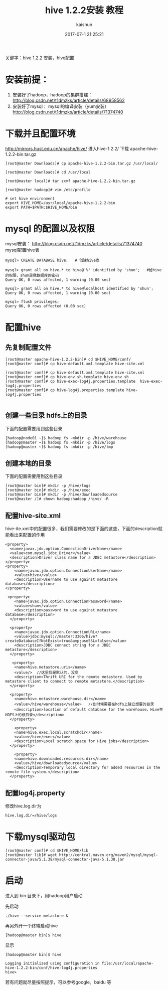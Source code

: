 ﻿---
title: hive 1.2.2安装 教程
date: 2017-07-1 21:25:21
tags: [hive,大数据]
categories: [大数据]
author: kaishun
id: 76
permalink: hive-1.2.2-install
---

关键字：hive 1.2.2 安装，hive配置
# 安装前提：
1.  安装好了hadoop，hadoop的集群搭建：http://blog.csdn.net/t1dmzks/article/details/68958562  
2.  安装好了mysql： mysql的编译安装（yum安装） http://blog.csdn.net/t1dmzks/article/details/71374740

<!-- more -->
# 下载并且配置环境
http://mirrors.hust.edu.cn/apache/hive/   进入hive-1.2.2/  下载 apache-hive-1.2.2-bin.tar.gz

```
[root@master Downloads]# cp apache-hive-1.2.2-bin.tar.gz /usr/local/

[root@master Downloads]# cd /usr/local

[root@master local]# tar zxvf apache-hive-1.2.2-bin.tar.gz

[root@master hadoop]# vim /etc/profile

# set hive environment
export HIVE_HOME=/usr/local/apache-hive-1.2.2-bin
export PATH=$PATH:$HIVE_HOME/bin
```

# mysql 的配置以及权限
mysql安装： http://blog.csdn.net/t1dmzks/article/details/71374740   
mysql配置hive表
```
mysql> CREATE DATABASE hive;   # 创建hive表

mysql> grant all on hive.* to hive@'%' identified by 'shun';   #给hive的权限，shun是我数据库的密码
Query OK, 0 rows affected, 1 warning (0.00 sec)

mysql> grant all on hive.* to hive@localhost identified by 'shun';
Query OK, 0 rows affected, 1 warning (0.00 sec)

mysql> flush privileges;
Query OK, 0 rows affected (0.00 sec)

```

# 配置hive
## 先复制配置文件
```
[root@master apache-hive-1.2.2-bin]# cd $HIVE_HOME/conf/
[root@master conf]# cp hive-default.xml.template hive-site.xml

[root@master conf]# cp hive-default.xml.template hive-site.xml
[root@master conf]# cp hive-env.sh.template hive-env.sh
[root@master conf]# cp hive-exec-log4j.properties.template  hive-exec-log4j.properties
[root@master conf]# cp hive-log4j.properties.template hive-log4j.properties


```
## 创建一些目录 hdfs上的目录  
下面的配置需要用到这些目录
```
[hadoop@node01 ~]$ hadoop fs -mkdir -p /hive/warehouse
[hadoop@master ~]$ hadoop fs -mkdir -p /hive/logs
[hadoop@master ~]$ hadoop fs -mkdir -p /hive/tmp
```
## 创建本地的目录 
下面的配置需要用到这些目录

```
[root@master bin]# mkdir -p /hive/logs
[root@master bin]# mkdir -p /hive/exec
[root@master bin]# mkdir -p /hive/downloadedsource
[root@master /]# chown hadoop:hadoop /hive/ -R
```


## 配置hive-site.xml
hive-ite.xml中的配置很多，我们需要修改的是下面的这些，下面的description就能看出来配置的作用
```
<property>
  <name>javax.jdo.option.ConnectionDriverName</name>
  <value>com.mysql.jdbc.Driver</value>
  <description>Driver class name for a JDBC metastore</description>
</property>
<property>
    <name>javax.jdo.option.ConnectionUserName</name>
    <value>hive</value>
    <description>Username to use against metastore database</description>
</property>

 <property>
    <name>javax.jdo.option.ConnectionPassword</name>
    <value>shun</value>
    <description>password to use against metastore database</description>
  </property>
  
  <property>
    <name>javax.jdo.option.ConnectionURL</name>
    <value>jdbc:mysql://master:3306/hive?createDatabaseIfNotExist=true&amp;useSSL=false</value>
    <description>JDBC connect string for a JDBC metastore</description>
  </property>
  
   <property>
    <name>hive.metastore.uris</name>
    <value/>  //这里我是默认的，没变
    <description>Thrift URI for the remote metastore. Used by metastore client to connect to remote metastore.</description>  
  </property>
  
  <property>
    <name>hive.metastore.warehouse.dir</name>
    <value>/hive/warehouse</value>   //到时候需要在hdfs上建立想要的目录
    <description>location of default database for the warehouse，Hive在HDFS上的根目录</description>
  </property>
  
    <property>
    <name>hive.exec.local.scratchdir</name>
    <value>/hive/exec</value>
    <description>Local scratch space for Hive jobs</description>
  </property>
  
    <property>
    <name>hive.downloaded.resources.dir</name>
    <value>/hive/downloadedsource</value>
    <description>Temporary local directory for added resources in the remote file system.</description>
  </property>
```

## 配置log4j.property
修改hive.log.dir为
```
hive.log.dir=/hive/logs
```

# 下载mysql驱动包
```
[root@master conf]# cd $HIVE_HOME/lib
[root@master lib]# wget http://central.maven.org/maven2/mysql/mysql-connector-java/5.1.38/mysql-connector-java-5.1.38.jar
```  

# 启动  
进入到 bin 目录下，用hadoop用户启动

先启动  
```
./hive --service metastore &
```
再另外开一个终端启动hive

```
[hadoop@master bin]$ hive
```
显示
```
[hadoop@master bin]$ hive

Logging initialized using configuration in file:/usr/local/apache-hive-1.2.2-bin/conf/hive-log4j.properties
hive> 
```
若有问题就尽量按照提示，可以参考google，baidu 等